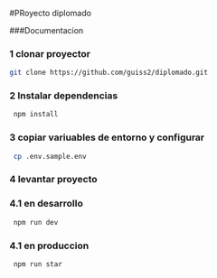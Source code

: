 #PRoyecto diplomado

###Documentacion

### 1 clonar proyector
```bash
git clone https://github.com/guiss2/diplomado.git
```

### 2  Instalar dependencias
```bash
 npm install
```
### 3 copiar variuables de entorno y configurar
```bash
 cp .env.sample.env
```
### 4 levantar proyecto
### 4.1  en desarrollo
```bash
 npm run dev
```
### 4.1 en produccion
```bash
 npm run star
```
